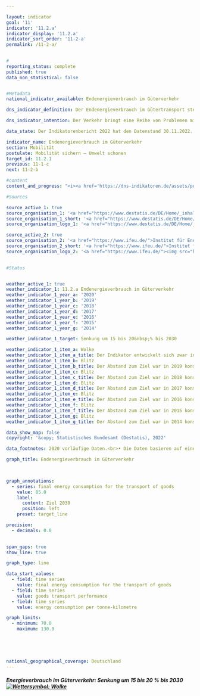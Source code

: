 ```yaml
---

layout: indicator    
goal: '11'    
indicator: '11.2.a'    
indicator_display: '11.2.a'    
indicator_sort_order: '11-2-a'    
permalink: /11-2-a/    
    

#
reporting_status: complete    
published: true    
data_non_statistical: false    


#Metadata    
national_indicator_available: Endenergieverbrauch im Güterverkehr    

dns_indicator_definition: Der Endenergieverbrauch im Gütertransport stellt den Energieverbrauch für den Transport von Gütern im Inland in der Binnenschifffahrt, im Eisenbahn- und im Straßengüterverkehr dar.    

dns_indicator_intention: Der Verkehr bringt eine Reihe von Problemen mit sich. So beeinträchtigen etwa Lärm und Luftschadstoffe die Lebensqualität insbesondere in Städten und verkehrsbedingte Emissionen tragen zum Klimawandel bei. Der Ausstoß von schädlichen Treibhausgasen steht in engem Zusammenhang mit der im Verkehr verbrauchten Energie.<br><br>Ziel ist es den Endenergieverbrauch im Güterverkehr bis zum Jahr 2030 um 15 bis 20&nbsp;% zu senken.    

data_state: Der Indikatorenbericht 2022 hat den Datenstand 30.11.2022. Die Daten auf dieser Plattform werden regelmäßig aktualisiert, sodass online aktuellere Daten verfügbar sein können als im <a href="https://dns-indikatoren.de/assets/publications/reports/de/2022.pdf">Indikatorenbericht 2022</a> veröffentlicht.    

indicator_name: Endenergieverbrauch im Güterverkehr    
section: Mobilität    
postulate: Mobilität sichern – Umwelt schonen    
target_id: 11.2.1    
previous: 11-1-c    
next: 11-2-b    

#content     
content_and_progress: "<i><a href='https://dns-indikatoren.de/assets/publications/reports/de/2022.pdf'>Text aus dem Indikatorenbericht 2022 </a></i><br>Die Daten zum Endenergieverbrauch im Inland werden der Transport Emission Estimation Model (TREMOD)-Datenbank des Instituts für Energie- und Umweltforschung entnommen. TREMOD ist ein Modell zur Bewertung von Verkehrsemissionen. Die Daten enthalten die Treibstoffverbräuche innerhalb Deutschlands unabhängig vom Ort der Betankungen. Als Endenergie wird der direkt im Verkehr genutzte Teil der Energie bezeichnet. Die Umwandlungsverluste während der Herstellung der Kraftstoffe sowie eventuelle Leitungsverluste bleiben hierbei unberücksichtigt.<br>Die Beförderungsleistungen des Güterverkehrs zur Berechnung des spezifischen Energieverbrauchs in diesem Sektor stammen auch aus TREMOD. Dabei wird der Güterverkehr über den Luftweg nicht mit einbezogen, da er vergleichsweise sehr gering ist.<br>Der Indikator zum Endenergieverbrauch im Güterverkehr bezieht sich definitionsgemäß auf den Verbrauch im Inland. Die Einflüsse der zunehmenden Auslandsverflechtung der deutschen Wirtschaft im Rahmen der Globalisierung werden nur unzureichend wiedergegeben. Dadurch bleiben Verkehrsströme und die damit einhergehenden Energieverbräuche, die durch deutsche Exporte und Importe entstehen, unberücksichtigt.<br>Neben dem Energieverbrauch wird ergänzend auch die Energieeffizienz dargestellt, also der Energieverbrauch je Tonnenkilometer. Die Anzahl der Tonnenkilometer gibt Aufschluss darüber, inwieweit sich die Verkehrsleistung, also die transportierte Menge in Tonnen je gefahrenem Kilometer, ändert.<br>Der Endenergieverbrauch in der Güterbeförderung ist im Jahr 2018 gegenüber 2005 – entgegen dem angestrebten Ziel der Bundesregierung – um 6,2&nbsp;% angestiegen. Er hat damit einen Anteil von knapp 30&nbsp;% am gesamten Endenergieverbrauch des Verkehrs erreicht. Der starke Anstieg ist vor allem dem Gütertransport auf der Straße zuzuschreiben. Der Endenergieverbrauch im Straßengüterverkehr hat in diesem Zeitraum um 7,8&nbsp;% zugenommen, während bei der Bahn und der Binnenschifffahrt der Verbrauch deutlich reduziert wurde (-5,3&nbsp;% <abbr title='beziehungsweise'>bzw.</abbr> -26,7&nbsp;%).<br>Im gleichen Zeitraum hat sich die Güterbeförderungsleistung um 22,0&nbsp;% erhöht. Bei vergleichbarem Energieverbrauch in den Jahren 2005 und 2018 konnte dadurch eine deutliche Effizienzsteigerung um 13,0&nbsp;% in diesem Zeitraum erreicht werden.<br>Während der Wirtschaftskrise von 2009 ist die preisbereinigte Bruttowertschöpfung im Verarbeitenden Gewerbe mit knapp 20&nbsp;% besonders stark zurückgegangen. Dieser starke Einbruch wirkte sich insbesondere auf den Verkehrssektor aus, da dieser unmittelbar auf die Zu- und Abnahme der Warenproduktion reagiert. Die daraus resultierende geringere Auslastung der Transportkapazitäten erklärt den leichten Anstieg des durchschnittlichen Energieverbrauchs je Tonnenkilometer, obwohl der absolute Energieverbrauch insgesamt während der Krisenjahre stark zurückging.<br>Neben den eher kurzfristigen Auswirkungen der Wirtschaftskrise von 2009 beeinflussten im Betrachtungszeitraum 2005 bis 2018 auch langfristige Effekte die Entwicklung des Endenergieverbrauchs im Gütertransport. So hat sich die Anzahl der Fertigungsschritte je Unternehmen verringert, was in der Regel mit einem erhöhten Transportaufkommen verbunden ist, da die Unternehmen verstärkt Vorprodukte von Zulieferern aus dem In- und Ausland beziehen. Darüber hinaus wuchs die durchschnittliche Entfernung zwischen dem Produktionsort der Güter und dem Ort ihrer Verwendung an, was den Transportaufwand zusätzlich steigerte. Diesen Effekten steht ein Wandel der Nachfragestruktur hin zu weniger materialintensiven Gütern gegenüber (z. B. steigende Nachfrage nach Dienstleistungen). Die daraus resultierende Veränderung bei der Zusammensetzung des Güteraufkommens milderte den Anstieg des transportbedingten Energieverbrauchs ab."    

#Sources    

source_active_1: true
source_organisation_1: '<a href="https://www.destatis.de/DE/Home/_inhalt.html">Statistisches Bundesamt</a>'
source_organisation_1_short: '<a href="https://www.destatis.de/DE/Home/_inhalt.html">Statistisches Bundesamt (Destatis)</a>'
source_organisation_logo_1: '<a href="https://www.destatis.de/DE/Home/_inhalt.html"><img src="https://dnsUpgradeEnvironment.github.io/dns-indicators/public/OrgImgDe/destatis.png" alt="Statistisches Bundesamt" title=" Klicken Sie hier um zur Homepage der Organisation Statistisches Bundesamt zu gelangen." style="height:60px; width:148px; border: transparent"/></a>'

source_active_2: true
source_organisation_2: '<a href="https://www.ifeu.de/">Institut für Energie- und Umweltforschung Heidelberg gGmbH</a>'
source_organisation_2_short: '<a href="https://www.ifeu.de/">Institut für Energie- und Umweltforschung Heidelberg gGmbH (ifeu)</a>'
source_organisation_logo_2: '<a href="https://www.ifeu.de/"><img src="https://dnsUpgradeEnvironment.github.io/dns-indicators/public/OrgImgDe/ifeu.png" alt="Institut für Energie- und Umweltforschung Heidelberg gGmbH" title=" Klicken Sie hier um zur Homepage der Organisation Institut für Energie- und Umweltforschung Heidelberg gGmbH zu gelangen." style="height:60px; width:148px; border: transparent"/></a>'
    

#Status    


weather_active_1: true
weather_indicator_1: 11.2.a Endenergieverbrauch im Güterverkehr
weather_indicator_1_year_a: '2020'
weather_indicator_1_year_b: '2019'
weather_indicator_1_year_c: '2018'
weather_indicator_1_year_d: '2017'
weather_indicator_1_year_e: '2016'
weather_indicator_1_year_f: '2015'
weather_indicator_1_year_g: '2014'

weather_indicator_1_target: Senkung um 15 bis 20&nbsp;% bis 2030

weather_indicator_1_item_a: Wolke
weather_indicator_1_item_a_title: Der Indikator entwickelt sich zwar in die gewünschte Richtung auf das Ziel zu, bei Fortsetzung der Entwicklung würde das Ziel im Zieljahr aber um mehr als 20 % der Differenz zwischen Zielwert und aktuellem Wert verfehlt.
weather_indicator_1_item_b: Blitz
weather_indicator_1_item_b_title: Der Abstand zum Ziel war in 2019 konstant hoch oder hat sich vergrößert. Der Indikator entwickelte sich also nicht in die gewünschte Richtung.
weather_indicator_1_item_c: Blitz
weather_indicator_1_item_c_title: Der Abstand zum Ziel war in 2018 konstant hoch oder hat sich vergrößert. Der Indikator entwickelte sich also nicht in die gewünschte Richtung.
weather_indicator_1_item_d: Blitz
weather_indicator_1_item_d_title: Der Abstand zum Ziel war in 2017 konstant hoch oder hat sich vergrößert. Der Indikator entwickelte sich also nicht in die gewünschte Richtung.
weather_indicator_1_item_e: Blitz
weather_indicator_1_item_e_title: Der Abstand zum Ziel war in 2016 konstant hoch oder hat sich vergrößert. Der Indikator entwickelte sich also nicht in die gewünschte Richtung.
weather_indicator_1_item_f: Blitz
weather_indicator_1_item_f_title: Der Abstand zum Ziel war in 2015 konstant hoch oder hat sich vergrößert. Der Indikator entwickelte sich also nicht in die gewünschte Richtung.
weather_indicator_1_item_g: Blitz
weather_indicator_1_item_g_title: Der Abstand zum Ziel war in 2014 konstant hoch oder hat sich vergrößert. Der Indikator entwickelte sich also nicht in die gewünschte Richtung.    

data_show_map: false    
copyright: '&copy; Statistisches Bundesamt (Destatis), 2022'    

data_footnotes: 2020 vorläufige Daten.<br>• Die Daten basieren auf einer Sonderauswertung.    

graph_title: Endenergieverbrauch im Güterverkehr    

    

graph_annotations:
  - series: final energy consumption for the transport of goods
    value: 85.0
    label:
      content: Ziel 2030
      position: left
    preset: target_line    

precision: 
  - decimals: 0.0
        

span_gaps: true    
show_line: true    

graph_type: line    

data_start_values: 
  - field: time series
    value: final energy consumption for the transport of goods
  - field: time series
    value: goods transport performance
  - field: time series
    value: energy consumption per tonne-kilometre    

graph_limits: 
  - minimum: 70.0
    maximum: 130.0    

    

            

national_geographical_coverage: Deutschland    
---
```



<div>
  <div class="my-header">
    <h5>Energieverbrauch im Güterverkehr: Senkung um 15 bis 20&nbsp;% bis 2030
      <a href="https://dnsUpgradeEnvironment.github.io/dns-indicators/status"><img src="https://g205sdgs.github.io/sdg-indicators/public/Wettersymbole/Wolke.png" title="Der Indikator entwickelte sich in 2020 zwar in die gewünschte Richtung auf das Ziel zu, bei Fortsetzung der Entwicklung wäre das Ziel im Zieljahr aber um mehr als 20 % der Differenz zwischen Zielwert und dem damaligen Wert verfehlt worden." alt="Wettersymbol: Wolke"/>
      </a>
    </h5>
  </div>
  <div class="my-header-note">
  </div>
</div>